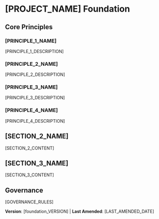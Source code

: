 # [PROJECT_NAME] Foundation
<!-- Example: Spec foundation, TaskFlow foundation, etc. -->

## Core Principles

### [PRINCIPLE_1_NAME]
<!-- Example: I. Mobile-First Responsive Web App -->
[PRINCIPLE_1_DESCRIPTION]
<!-- Example: Every feature starts as a standalone library; Libraries must be self-contained, independently testable, documented; Clear purpose required - no organizational-only libraries -->

### [PRINCIPLE_2_NAME]
<!-- Example: II. Test-Driven (NON-NEGOTIABLE) -->
[PRINCIPLE_2_DESCRIPTION]
<!-- Example: TDD mandatory: Tests written → User approved → Tests fail → Then implement; Red-Green-Refactor cycle strictly enforced -->

### [PRINCIPLE_3_NAME]
<!-- Example: III. Integration Testing -->
[PRINCIPLE_3_DESCRIPTION]
<!-- Example: Focus areas requiring integration tests: New library contract tests, Contract changes, Inter-service communication, Shared schemas -->

### [PRINCIPLE_4_NAME]
<!-- Example: IV. Observability, V. Versioning & Breaking Changes, VI. Simplicity -->
[PRINCIPLE_4_DESCRIPTION]
<!-- Example: Text I/O ensures debuggability; Structured logging required; Or: MAJOR.MINOR.BUILD format; Or: Start simple, YAGNI principles -->

## [SECTION_2_NAME]
<!-- Example: Additional Constraints, Security Requirements, Performance Standards, etc. -->

[SECTION_2_CONTENT]
<!-- Example: Technology stack requirements, compliance standards, deployment policies, etc. -->

## [SECTION_3_NAME]
<!-- Example: Development Workflow, Review Process, Quality Gates, etc. -->

[SECTION_3_CONTENT]
<!-- Example: Code review requirements, testing gates, deployment approval process, etc. -->

## Governance
<!-- Example: foundation supersedes all other practices; Amendments require documentation, approval, migration plan -->

[GOVERNANCE_RULES]
<!-- Example: All PRs/reviews must verify compliance; Complexity must be justified; Use [GUIDANCE_FILE] for runtime development guidance -->

**Version**: [foundation_VERSION] | **Last Amended**: [LAST_AMENDED_DATE]
<!-- Example: Version: 2.1.1 | Last Amended: 2025-07-16 23:08:01 -->